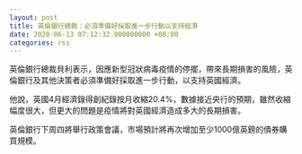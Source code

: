```yaml
---
layout: post
title: 英倫銀行總裁：必須準備好採取進一步行動以支持經濟
date: 2020-06-13 07:12:32.000000000 +08:00
categories: rss
---
```


英倫銀行總裁貝利表示，因應新型冠狀病毒疫情的停擺，帶來長期損害的風險，英倫銀行及其他決策者必須準備好採取進一步行動，以支持英國經濟。

他說，英國4月經濟錄得創紀錄按月收縮20.4%，數據接近央行的預期，雖然收縮幅度很大，但更大的問題是疫情將對英國經濟造成多大的長期損害。

英倫銀行下周四將舉行政策會議，市場預計將再次增加至少1000億英鎊的債券購買規模。
